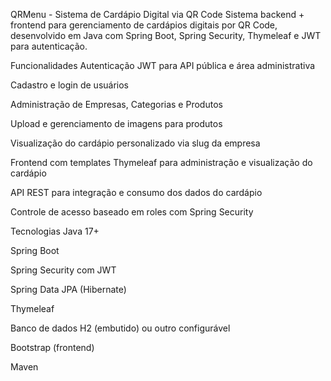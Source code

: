 QRMenu - Sistema de Cardápio Digital via QR Code
Sistema backend + frontend para gerenciamento de cardápios digitais por QR Code, desenvolvido em Java com Spring Boot, Spring Security, Thymeleaf e JWT para autenticação.

Funcionalidades
Autenticação JWT para API pública e área administrativa

Cadastro e login de usuários

Administração de Empresas, Categorias e Produtos

Upload e gerenciamento de imagens para produtos

Visualização do cardápio personalizado via slug da empresa

Frontend com templates Thymeleaf para administração e visualização do cardápio

API REST para integração e consumo dos dados do cardápio

Controle de acesso baseado em roles com Spring Security

Tecnologias
Java 17+

Spring Boot

Spring Security com JWT

Spring Data JPA (Hibernate)

Thymeleaf

Banco de dados H2 (embutido) ou outro configurável

Bootstrap (frontend)

Maven
